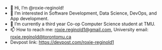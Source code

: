 - 👋 Hi, I’m @roxie-reginold!
- 👀 I’m interested in Software Development, Data Science, DevOps, and App development.
- 🌱 I’m currently a third year Co-op Computer Science student at TMU.
- 📫 How to reach me: roxie.reginold1@gmail.com, University email: roxie.reginold@torontomu.ca
- Devpost link: https://devpost.com/roxie-reginold1

<!---
roxie-reginold/roxie-reginold is a ✨ special ✨ repository because its `README.md` (this file) appears on your GitHub profile.
You can click the Preview link to take a look at your changes.
--->
